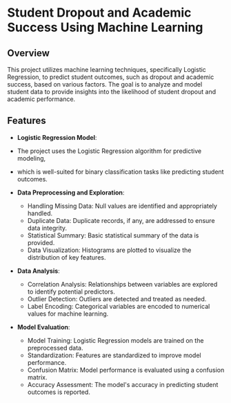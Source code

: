 #  Student Dropout and Academic Success Using Machine Learning

## Overview
This project utilizes machine learning techniques, specifically Logistic Regression, to predict student outcomes, 
such as dropout and academic success, based on various factors. The goal is to analyze and model student data to provide 
insights into the likelihood of student dropout and academic performance.

## Features

- **Logistic Regression Model**:
- The project uses the Logistic Regression algorithm for predictive modeling,
- which is well-suited for binary classification tasks like predicting student outcomes.

- **Data Preprocessing and Exploration**:
  - Handling Missing Data: Null values are identified and appropriately handled.
  - Duplicate Data: Duplicate records, if any, are addressed to ensure data integrity.
  - Statistical Summary: Basic statistical summary of the data is provided.
  - Data Visualization: Histograms are plotted to visualize the distribution of key features.

- **Data Analysis**:
  - Correlation Analysis: Relationships between variables are explored to identify potential predictors.
  - Outlier Detection: Outliers are detected and treated as needed.
  - Label Encoding: Categorical variables are encoded to numerical values for machine learning.

- **Model Evaluation**:
  - Model Training: Logistic Regression models are trained on the preprocessed data.
  - Standardization: Features are standardized to improve model performance.
  - Confusion Matrix: Model performance is evaluated using a confusion matrix.
  - Accuracy Assessment: The model's accuracy in predicting student outcomes is reported.
